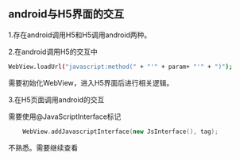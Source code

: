 ## android与H5界面的交互

1.存在android调用H5和H5调用android两种。

2.在android调用H5的交互中

```bash
WebView.loadUrl("javascript:method(" + "'" + param+ "'" + ")");
```

需要初始化WebView，进入H5界面后进行相关逻辑。

3.在H5页面调用android的交互

需要使用@JavaScriptInterface标记

```cpp
    WebView.addJavascriptInterface(new JsInterface(), tag);
```

不熟悉。需要继续查看

